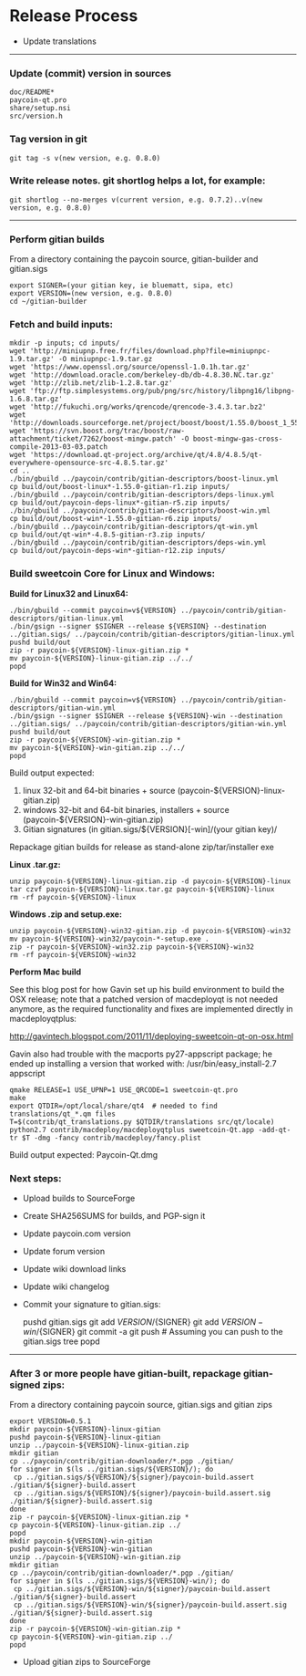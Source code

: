 Release Process
===============

* Update translations

* * *

### Update (commit) version in sources

	doc/README*
	paycoin-qt.pro
	share/setup.nsi
	src/version.h

### Tag version in git

	git tag -s v(new version, e.g. 0.8.0)

### Write release notes. git shortlog helps a lot, for example:

	git shortlog --no-merges v(current version, e.g. 0.7.2)..v(new version, e.g. 0.8.0)

* * *

### Perform gitian builds

From a directory containing the paycoin source, gitian-builder and gitian.sigs

	export SIGNER=(your gitian key, ie bluematt, sipa, etc)
	export VERSION=(new version, e.g. 0.8.0)
	cd ~/gitian-builder

### Fetch and build inputs:
	mkdir -p inputs; cd inputs/
	wget 'http://miniupnp.free.fr/files/download.php?file=miniupnpc-1.9.tar.gz' -O miniupnpc-1.9.tar.gz
	wget 'https://www.openssl.org/source/openssl-1.0.1h.tar.gz'
	wget 'http://download.oracle.com/berkeley-db/db-4.8.30.NC.tar.gz'
	wget 'http://zlib.net/zlib-1.2.8.tar.gz'
	wget 'ftp://ftp.simplesystems.org/pub/png/src/history/libpng16/libpng-1.6.8.tar.gz'
	wget 'http://fukuchi.org/works/qrencode/qrencode-3.4.3.tar.bz2'
	wget 'http://downloads.sourceforge.net/project/boost/boost/1.55.0/boost_1_55_0.tar.bz2'
	wget 'https://svn.boost.org/trac/boost/raw-attachment/ticket/7262/boost-mingw.patch' -O boost-mingw-gas-cross-compile-2013-03-03.patch
	wget 'https://download.qt-project.org/archive/qt/4.8/4.8.5/qt-everywhere-opensource-src-4.8.5.tar.gz'
	cd ..
	./bin/gbuild ../paycoin/contrib/gitian-descriptors/boost-linux.yml
	cp build/out/boost-linux*-1.55.0-gitian-r1.zip inputs/
	./bin/gbuild ../paycoin/contrib/gitian-descriptors/deps-linux.yml
	cp build/out/paycoin-deps-linux*-gitian-r5.zip inputs/
	./bin/gbuild ../paycoin/contrib/gitian-descriptors/boost-win.yml
	cp build/out/boost-win*-1.55.0-gitian-r6.zip inputs/
	./bin/gbuild ../paycoin/contrib/gitian-descriptors/qt-win.yml
	cp build/out/qt-win*-4.8.5-gitian-r3.zip inputs/
	./bin/gbuild ../paycoin/contrib/gitian-descriptors/deps-win.yml
	cp build/out/paycoin-deps-win*-gitian-r12.zip inputs/

### Build sweetcoin Core for Linux and Windows:
**Build for Linux32 and Linux64:**

    ./bin/gbuild --commit paycoin=v${VERSION} ../paycoin/contrib/gitian-descriptors/gitian-linux.yml
	./bin/gsign --signer $SIGNER --release ${VERSION} --destination ../gitian.sigs/ ../paycoin/contrib/gitian-descriptors/gitian-linux.yml
	pushd build/out
	zip -r paycoin-${VERSION}-linux-gitian.zip *
	mv paycoin-${VERSION}-linux-gitian.zip ../../
	popd

**Build for Win32 and Win64:**

	./bin/gbuild --commit paycoin=v${VERSION} ../paycoin/contrib/gitian-descriptors/gitian-win.yml
	./bin/gsign --signer $SIGNER --release ${VERSION}-win --destination ../gitian.sigs/ ../paycoin/contrib/gitian-descriptors/gitian-win.yml
	pushd build/out
	zip -r paycoin-${VERSION}-win-gitian.zip *
	mv paycoin-${VERSION}-win-gitian.zip ../../
	popd
Build output expected:

1. linux 32-bit and 64-bit binaries + source (paycoin-${VERSION}-linux-gitian.zip)
2. windows 32-bit and 64-bit binaries, installers + source (paycoin-${VERSION}-win-gitian.zip)
3. Gitian signatures (in gitian.sigs/${VERSION}[-win]/(your gitian key)/

Repackage gitian builds for release as stand-alone zip/tar/installer exe

**Linux .tar.gz:**

	unzip paycoin-${VERSION}-linux-gitian.zip -d paycoin-${VERSION}-linux
	tar czvf paycoin-${VERSION}-linux.tar.gz paycoin-${VERSION}-linux
	rm -rf paycoin-${VERSION}-linux

**Windows .zip and setup.exe:**

	unzip paycoin-${VERSION}-win32-gitian.zip -d paycoin-${VERSION}-win32
	mv paycoin-${VERSION}-win32/paycoin-*-setup.exe .
	zip -r paycoin-${VERSION}-win32.zip paycoin-${VERSION}-win32
	rm -rf paycoin-${VERSION}-win32

**Perform Mac build**

See this blog post for how Gavin set up his build environment to build the OSX
release; note that a patched version of macdeployqt is not needed anymore, as
the required functionality and fixes are implemented directly in macdeployqtplus:

http://gavintech.blogspot.com/2011/11/deploying-sweetcoin-qt-on-osx.html

Gavin also had trouble with the macports py27-appscript package; he
ended up installing a version that worked with: /usr/bin/easy_install-2.7 appscript

	qmake RELEASE=1 USE_UPNP=1 USE_QRCODE=1 sweetcoin-qt.pro
	make
	export QTDIR=/opt/local/share/qt4  # needed to find translations/qt_*.qm files
	T=$(contrib/qt_translations.py $QTDIR/translations src/qt/locale)
	python2.7 contrib/macdeploy/macdeployqtplus sweetcoin-Qt.app -add-qt-tr $T -dmg -fancy contrib/macdeploy/fancy.plist

Build output expected: Paycoin-Qt.dmg

### Next steps:

* Upload builds to SourceForge

* Create SHA256SUMS for builds, and PGP-sign it

* Update paycoin.com version

* Update forum version

* Update wiki download links

* Update wiki changelog

* Commit your signature to gitian.sigs:

    pushd gitian.sigs
	git add ${VERSION}/${SIGNER}
	git add ${VERSION}-win/${SIGNER}
	git commit -a
	git push  # Assuming you can push to the gitian.sigs tree
	popd

* * *

### After 3 or more people have gitian-built, repackage gitian-signed zips:
From a directory containing paycoin source, gitian.sigs and gitian zips

	export VERSION=0.5.1
	mkdir paycoin-${VERSION}-linux-gitian
	pushd paycoin-${VERSION}-linux-gitian
	unzip ../paycoin-${VERSION}-linux-gitian.zip
	mkdir gitian
	cp ../paycoin/contrib/gitian-downloader/*.pgp ./gitian/
	for signer in $(ls ../gitian.sigs/${VERSION}/); do
     cp ../gitian.sigs/${VERSION}/${signer}/paycoin-build.assert ./gitian/${signer}-build.assert
     cp ../gitian.sigs/${VERSION}/${signer}/paycoin-build.assert.sig ./gitian/${signer}-build.assert.sig
	done
	zip -r paycoin-${VERSION}-linux-gitian.zip *
	cp paycoin-${VERSION}-linux-gitian.zip ../
	popd
	mkdir paycoin-${VERSION}-win-gitian
	pushd paycoin-${VERSION}-win-gitian
	unzip ../paycoin-${VERSION}-win-gitian.zip
	mkdir gitian
	cp ../paycoin/contrib/gitian-downloader/*.pgp ./gitian/
	for signer in $(ls ../gitian.sigs/${VERSION}-win/); do
     cp ../gitian.sigs/${VERSION}-win/${signer}/paycoin-build.assert ./gitian/${signer}-build.assert
     cp ../gitian.sigs/${VERSION}-win/${signer}/paycoin-build.assert.sig ./gitian/${signer}-build.assert.sig
	done
	zip -r paycoin-${VERSION}-win-gitian.zip *
	cp paycoin-${VERSION}-win-gitian.zip ../
	popd

* Upload gitian zips to SourceForge
